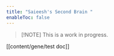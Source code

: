 ```yaml
---
title: "Saieesh's Second Brain "
enableToc: false
---
```


>[!NOTE]  This is a work in progress.

[[content/gene/test doc]]
